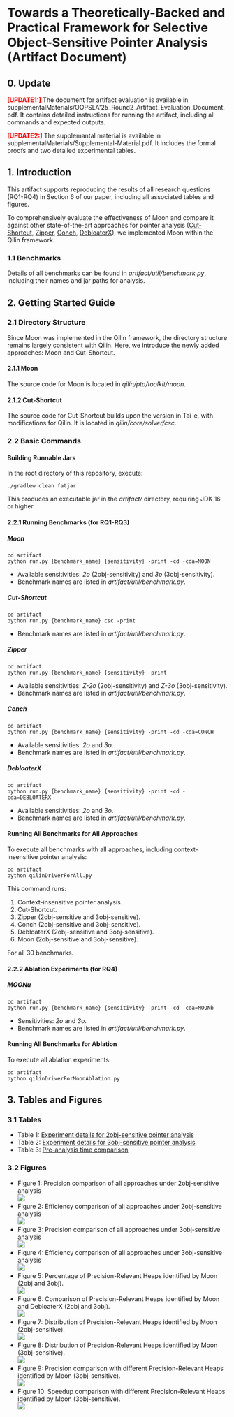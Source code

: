 # Towards a Theoretically-Backed and Practical Framework for Selective Object-Sensitive Pointer Analysis (Artifact Document)

## 0. Update
<span style="color:red"><b>[UPDATE1:]</b></span> The document for artifact evaluation is available in supplementalMaterials/OOPSLA'25_Round2_Artifact_Evaluation_Document.pdf. It contains detailed instructions for running the artifact, including all commands and expected outputs.

<span style="color:red"><b>[UPDATE2:]</b></span> The supplemantal material is available in supplementalMaterials/Supplemental-Material.pdf. It includes the formal proofs and two detailed experimental tables.


## 1. Introduction

This artifact supports reproducing the results of all research questions (RQ1-RQ4) in Section 6 of our paper, including all associated tables and figures.

To comprehensively evaluate the effectiveness of Moon and compare it against other state-of-the-art approaches for pointer analysis ([Cut-Shortcut](https://dl.acm.org/doi/10.1145/3591242), [Zipper](https://dl.acm.org/doi/10.1145/3276511), [Conch](https://ieeexplore.ieee.org/document/9678880), [DebloaterX](https://dl.acm.org/doi/10.1145/3622832)), we implemented Moon within the Qilin framework.

### 1.1 Benchmarks

Details of all benchmarks can be found in *artifact/util/benchmark.py*, including their names and jar paths for analysis.
## 2. Getting Started Guide

### 2.1 Directory Structure

Since Moon was implemented in the Qilin framework, the directory structure remains largely consistent with Qilin. Here, we introduce the newly added approaches: Moon and Cut-Shortcut.

#### 2.1.1 Moon

The source code for Moon is located in *qilin/pta/toolkit/moon*.

#### 2.1.2 Cut-Shortcut

The source code for Cut-Shortcut builds upon the version in Tai-e, with modifications for Qilin. It is located in *qilin/core/solver/csc*.

### 2.2 Basic Commands

#### Building Runnable Jars

In the root directory of this repository, execute:
```shell
./gradlew clean fatjar
```
This produces an executable jar in the *artifact/* directory, requiring JDK 16 or higher.

#### 2.2.1 Running Benchmarks (for RQ1-RQ3)

##### Moon
```shell
cd artifact
python run.py {benchmark_name} {sensitivity} -print -cd -cda=MOON
```
- Available sensitivities: *2o* (2obj-sensitivity) and *3o* (3obj-sensitivity).  
- Benchmark names are listed in *artifact/util/benchmark.py*.

##### Cut-Shortcut
```shell
cd artifact
python run.py {benchmark_name} csc -print
```
- Benchmark names are listed in *artifact/util/benchmark.py*.

##### Zipper
```shell
cd artifact
python run.py {benchmark_name} {sensitivity} -print
```
- Available sensitivities: *Z-2o* (2obj-sensitivity) and *Z-3o* (3obj-sensitivity).  
- Benchmark names are listed in *artifact/util/benchmark.py*.

##### Conch
```shell
cd artifact
python run.py {benchmark_name} {sensitivity} -print -cd -cda=CONCH
```
- Available sensitivities: *2o* and *3o*.  
- Benchmark names are listed in *artifact/util/benchmark.py*.

##### DebloaterX
```shell
cd artifact
python run.py {benchmark_name} {sensitivity} -print -cd -cda=DEBLOATERX
```
- Available sensitivities: *2o* and *3o*.  
- Benchmark names are listed in *artifact/util/benchmark.py*.

#### Running All Benchmarks for All Approaches

To execute all benchmarks with all approaches, including context-insensitive pointer analysis:
```shell
cd artifact
python qilinDriverForAll.py
```
This command runs:
1. Context-insensitive pointer analysis.
2. Cut-Shortcut.
3. Zipper (2obj-sensitive and 3obj-sensitive).
4. Conch (2obj-sensitive and 3obj-sensitive).
5. DebloaterX (2obj-sensitive and 3obj-sensitive).
6. Moon (2obj-sensitive and 3obj-sensitive).

For all 30 benchmarks.

#### 2.2.2 Ablation Experiments (for RQ4)

##### MOONu
```shell
cd artifact
python run.py {benchmark_name} {sensitivity} -print -cd -cda=MOONb
```

- Sensitivities: *2o* and *3o*.  
- Benchmark names are listed in *artifact/util/benchmark.py*.

#### Running All Benchmarks for Ablation

To execute all ablation experiments:
```shell
cd artifact
python qilinDriverForMoonAblation.py
```

## 3. Tables and Figures

### 3.1 Tables

- Table 1: [Experiment details for 2obj-sensitive pointer analysis](data/experiment-2obj.tex)  
- Table 2: [Experiment details for 3obj-sensitive pointer analysis](data/experiment-3obj.tex)  
- Table 3: [Pre-analysis time comparison](data/preanalysis_time_comparison.tex)

### 3.2 Figures

- Figure 1: Precision comparison of all approaches under 2obj-sensitive analysis  
  ![](data/precision_comparison_2o.png)
- Figure 2: Efficiency comparison of all approaches under 2obj-sensitive analysis  
  ![](data/efficiency_comparison_2o.png)
- Figure 3: Precision comparison of all approaches under 3obj-sensitive analysis  
  ![](data/precision_comparison_3o.png)
- Figure 4: Efficiency comparison of all approaches under 3obj-sensitive analysis  
  ![](data/efficiency_comparison_3o.png)
- Figure 5: Percentage of Precision-Relevant Heaps identified by Moon (2obj and 3obj).  
  ![](data/cs_heap.png)
- Figure 6: Comparison of Precision-Relevant Heaps identified by Moon and DebloaterX (2obj and 3obj).  
  ![](data/cs_heap_comparison.png)
- Figure 7: Distribution of Precision-Relevant Heaps identified by Moon (2obj-sensitive).  
  ![](data/cs_heap_opentype_portion_2o.png)
- Figure 8: Distribution of Precision-Relevant Heaps identified by Moon (3obj-sensitive).  
  ![](data/cs_heap_opentype_portion_3o.png)
- Figure 9: Precision comparison with different Precision-Relevant Heaps identified by Moon (3obj-sensitive).  
  ![](data/abletion_precision_comparison_3o.png)
- Figure 10: Speedup comparison with different Precision-Relevant Heaps identified by Moon (3obj-sensitive).  
  ![](data/abletion_speedup_comparison_3o.png)
